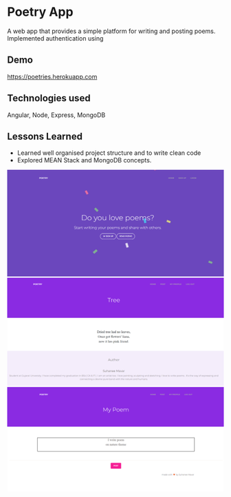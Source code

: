 

# Poetry App
 
A web app that provides a simple platform for writing and posting poems. Implemented authentication using
## Demo

https://poetries.herokuapp.com


## Technologies used

Angular, Node, Express, MongoDB




## Lessons Learned

- Learned well organised project structure and to write clean code
- Explored MEAN Stack and MongoDB concepts.

<img src="https://github.com/SuhaneeMavar/PoetryApp/blob/main/src/assets/img/Screenshot%20(271).png">
<img src="https://github.com/SuhaneeMavar/PoetryApp/blob/main/src/assets/img/Screenshot%20(272).png">
<img src="https://github.com/SuhaneeMavar/PoetryApp/blob/main/src/assets/img/Screenshot%20(273).png">
